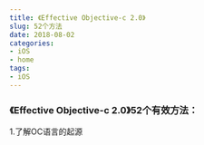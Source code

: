 ```yaml
---
title: 《Effective Objective-c 2.0》
slug: 52个方法
date: 2018-08-02
categories:
- iOS
- home
tags:
- iOS
---
```


<!--more-->

### 《Effective Objective-c 2.0》52个有效方法：
1.了解OC语言的起源